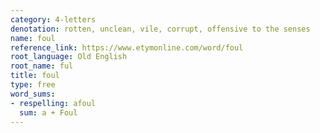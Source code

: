 ```yaml
---
category: 4-letters
denotation: rotten, unclean, vile, corrupt, offensive to the senses
name: foul
reference_link: https://www.etymonline.com/word/foul
root_language: Old English
root_name: ful
title: foul
type: free
word_sums:
- respelling: afoul
  sum: a + Foul
---
```

